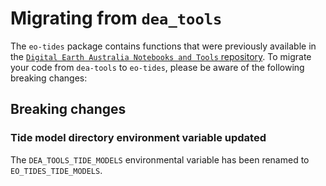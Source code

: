 # Migrating from `dea_tools`

The `eo-tides` package contains functions that were previously available in the [`Digital Earth Australia Notebooks and Tools` repository](https://github.com/GeoscienceAustralia/dea-notebooks/).
To migrate your code from `dea-tools` to `eo-tides`, please be aware of the following breaking changes:

## Breaking changes

### Tide model directory environment variable updated

The `DEA_TOOLS_TIDE_MODELS` environmental variable has been renamed to `EO_TIDES_TIDE_MODELS`.
